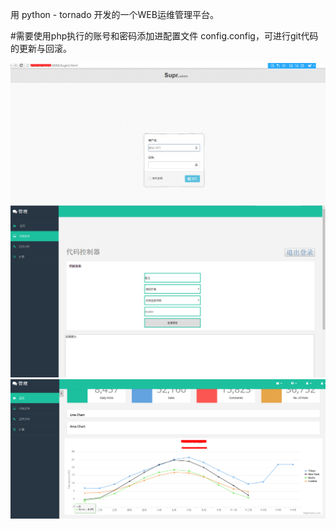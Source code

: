 用 python - tornado  开发的一个WEB运维管理平台。

#需要使用php执行的账号和密码添加进配置文件  config.config，可进行git代码的更新与回滚。


![image](https://github.com/cp-m/Mocha-ITOM_Codeline/raw/master/gitimg/M1.png)
![image](https://github.com/cp-m/Mocha-ITOM_Codeline/raw/master/gitimg/M2.png)
![image](https://github.com/cp-m/Mocha-ITOM_Codeline/raw/master/gitimg/M3.png)
